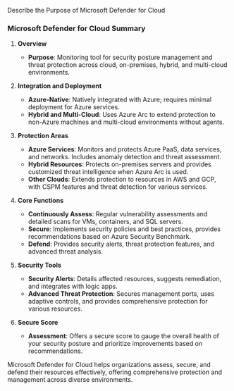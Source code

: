 Describe the Purpose of Microsoft Defender for Cloud

### **Microsoft Defender for Cloud Summary**

1. **Overview**
   - **Purpose**: Monitoring tool for security posture management and threat protection across cloud, on-premises, hybrid, and multi-cloud environments.

2. **Integration and Deployment**
   - **Azure-Native**: Natively integrated with Azure; requires minimal deployment for Azure services.
   - **Hybrid and Multi-Cloud**: Uses Azure Arc to extend protection to non-Azure machines and multi-cloud environments without agents.

3. **Protection Areas**
   - **Azure Services**: Monitors and protects Azure PaaS, data services, and networks. Includes anomaly detection and threat assessment.
   - **Hybrid Resources**: Protects on-premises servers and provides customized threat intelligence when Azure Arc is used.
   - **Other Clouds**: Extends protection to resources in AWS and GCP, with CSPM features and threat detection for various services.

4. **Core Functions**
   - **Continuously Assess**: Regular vulnerability assessments and detailed scans for VMs, containers, and SQL servers.
   - **Secure**: Implements security policies and best practices, provides recommendations based on Azure Security Benchmark.
   - **Defend**: Provides security alerts, threat protection features, and advanced threat analysis.

5. **Security Tools**
   - **Security Alerts**: Details affected resources, suggests remediation, and integrates with logic apps.
   - **Advanced Threat Protection**: Secures management ports, uses adaptive controls, and provides comprehensive protection for various resources.

6. **Secure Score**
   - **Assessment**: Offers a secure score to gauge the overall health of your security posture and prioritize improvements based on recommendations.

Microsoft Defender for Cloud helps organizations assess, secure, and defend their resources effectively, offering comprehensive protection and management across diverse environments.